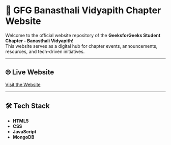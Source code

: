 # 💚 GFG Banasthali Vidyapith Chapter Website

Welcome to the official website repository of the **GeeksforGeeks Student Chapter - Banasthali Vidyapith**!  
This website serves as a digital hub for chapter events, announcements, resources, and tech-driven initiatives.

---

## 🌐 Live Website

[Visit the Website]()  

---

## 🛠️ Tech Stack

- **HTML5**
- **CSS**
- **JavaScript**
- **MongoDB**
